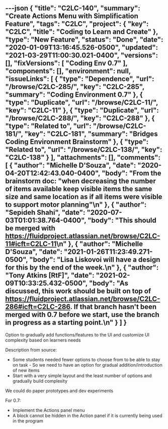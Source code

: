 ---json
{
  "title": "C2LC-140",
  "summary": "Create Actions Menu with Simplification Feature",
  "tags": "C2LC",
  "project": {
    "key": "C2LC",
    "title": "Coding to Learn and Create"
  },
  "type": "New Feature",
  "status": "Done",
  "date": "2020-01-09T13:16:45.526-0500",
  "updated": "2021-03-29T11:00:30.021-0400",
  "versions": [],
  "fixVersions": [
    "Coding Env 0.7"
  ],
  "components": [],
  "environment": null,
  "issueLinks": [
    {
      "type": "Dependence",
      "url": "/browse/C2LC-285/",
      "key": "C2LC-285",
      "summary": "Coding Environment 0.7"
    },
    {
      "type": "Duplicate",
      "url": "/browse/C2LC-11/",
      "key": "C2LC-11"
    },
    {
      "type": "Duplicate",
      "url": "/browse/C2LC-288/",
      "key": "C2LC-288"
    },
    {
      "type": "Related to",
      "url": "/browse/C2LC-181/",
      "key": "C2LC-181",
      "summary": "Bridges Coding Environment Brainstorm"
    },
    {
      "type": "Related to",
      "url": "/browse/C2LC-138/",
      "key": "C2LC-138"
    }
  ],
  "attachments": [],
  "comments": [
    {
      "author": "Michelle D'Souza",
      "date": "2020-04-20T12:42:43.040-0400",
      "body": "From the brainstorm doc: \"when decreasing the number of items available keep visible items the same size and same location as if all items were visible to support motor planning\"\n"
    },
    {
      "author": "Sepideh Shahi",
      "date": "2020-07-03T01:01:38.764-0400",
      "body": "This should be merged with <https://fluidproject.atlassian.net/browse/C2LC-11#icft=C2LC-11>\n"
    },
    {
      "author": "Michelle D'Souza",
      "date": "2021-01-26T11:23:49.271-0500",
      "body": "Lisa Liskovoi will have a design for this by the end of the week.\n"
    },
    {
      "author": "Tony Atkins [RtF]",
      "date": "2021-02-09T10:33:25.432-0500",
      "body": "As discussed, this work should be built on top of <https://fluidproject.atlassian.net/browse/C2LC-286#icft=C2LC-286>.  If that branch hasn't been merged with 0.7 before we start, use the branch in progress as a starting point.\n"
    }
  ]
}
---
Option to gradually add functions/features to the UI and customize UI complexity based on learners needs

Description from source:

* Some students needed fewer options to choose from to be able to stay on task - So we need to have an option for gradual addition/introduction of new items
* Start with a very simple layout and the least number of options and gradually build complexity

We could do paper prototypes and dev experiments

For 0.7:

* Implement the Actions panel menu
* A block cannot be hidden in the Action panel if it is currently being used in the program

        
